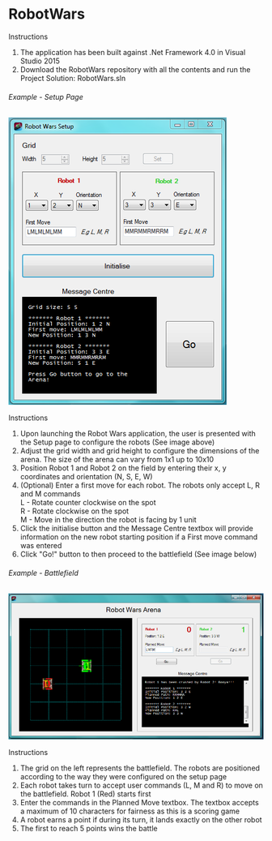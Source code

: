 # RobotWars

Instructions  
  
1) The application has been built against .Net Framework 4.0 in Visual Studio 2015  
2) Download the RobotWars repository with all the contents and run the Project Solution: RobotWars.sln  
  
###### Example - Setup Page
![alt tag](https://github.com/pascalhow/RobotWars/blob/master/RobotWars%20Setup%20page.PNG)

Instructions  
  
1) Upon launching the Robot Wars application, the user is presented with the Setup page to  configure the robots (See image above)  
2) Adjust the grid width and grid height to configure the dimensions of the arena. The size of the arena can vary from 1x1 up to 10x10  
3) Position Robot 1 and Robot 2 on the field by entering their x, y coordinates and orientation (N, S, E, W)  
4) (Optional) Enter a first move for each robot. The robots only accept L, R and M commands  
L - Rotate counter clockwise on the spot  
R - Rotate clockwise on the spot  
M - Move in the direction the robot is facing by 1 unit  
5) Click the initialise button and the Message Centre textbox will provide information on the new robot starting position if a First move command was entered  
6) Click "Go!" button to then proceed to the battlefield (See image below)  

###### Example - Battlefield
![alt tag](https://github.com/pascalhow/RobotWars/blob/master/RobotWars%20Battlefield%20page.PNG)

Instructions  
  
1) The grid on the left represents the battlefield. The robots are positioned according to the way they were configured on the setup page  
2) Each robot takes turn to accept user commands (L, M and R) to move on the battlefield. Robot 1 (Red) starts first  
3) Enter the commands in the Planned Move textbox. The textbox accepts a maximum of 10 characters for fairness as this is a scoring game    
4) A robot earns a point if during its turn, it lands exactly on the other robot  
5) The first to reach 5 points wins the battle  
